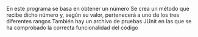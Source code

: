 En este programa se basa en obtener un número
Se crea un método que recibe dicho número y, según su valor, pertenecerá a uno de los tres diferentes rangos
También hay un archivo de pruebas JUnit en las que se ha comprobado la correcta funcionalidad del código
